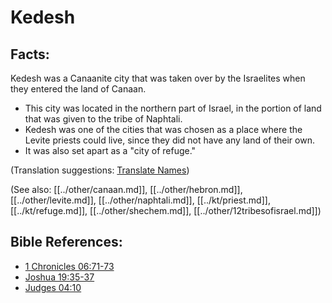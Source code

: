 # Kedesh #

## Facts: ##

Kedesh was a Canaanite city that was taken over by the Israelites when they entered the land of Canaan.

* This city was located in the northern part of Israel, in the portion of land that was given to the tribe of Naphtali.
* Kedesh was one of the cities that was chosen as a place where the Levite priests could live, since they did not have any land of their own.
* It was also set apart as a "city of refuge."

(Translation suggestions: [Translate Names](en/ta-vol1/translate/man/translate-names))

(See also: [[../other/canaan.md]], [[../other/hebron.md]], [[../other/levite.md]], [[../other/naphtali.md]], [[../kt/priest.md]], [[../kt/refuge.md]], [[../other/shechem.md]], [[../other/12tribesofisrael.md]])

## Bible References: ##

* [1 Chronicles 06:71-73](en/tn/1ch/help/06/71)
* [Joshua 19:35-37](en/tn/jos/help/19/35)
* [Judges 04:10](en/tn/jdg/help/04/10)